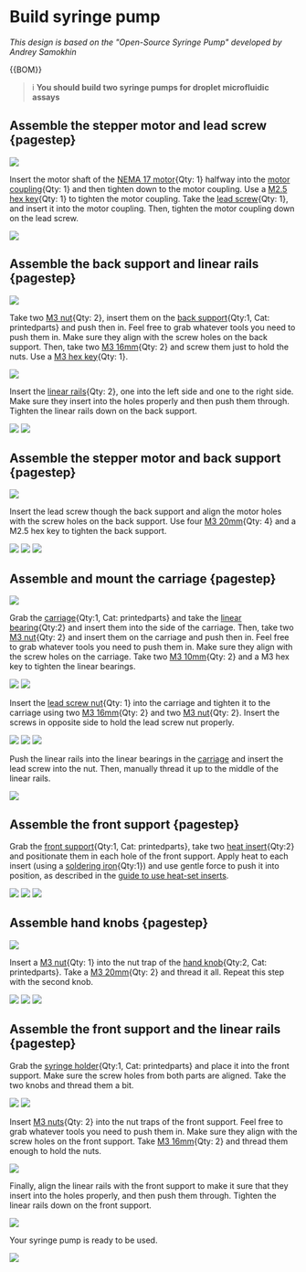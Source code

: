 
# Build syringe pump 

*This design is based on the "Open-Source Syringe Pump" developed by Andrey Samokhin*

{{BOM}}

[NEMA 17 motor]: parts/elect/NEMA-17-motor.md "{cat:elect}"
[Motor coupling]: parts/mech/motor-coupling.md "{cat:mech}"
[M2.5 hex key]: parts/tools/M2.5-hex-key.md "{cat:tool}"
[Lead screw]: parts/mech/lead-screw.md "{cat:mech}"
[M3 nut]: parts/mech/M3-nut.md "{cat:mech}"
[Back support]: models/back-support.stl "{previewpage}"
[M3 16mm screw]: parts/mech/M3-16mm-screw.md "{cat:mech}"
[M3 hex key]: parts/tools/M3-hex-key.md "{cat:tool}"
[Linear motion rod 100mm]: parts/mech/linear-motion-rod-100mm.md "{cat:mech}"
[M3 20mm screw]: parts/mech/M3-20mm-screw.md "{cat:mech}"
[Carriage]: models/carriage.stl "{previewpage}"
[Linear bearing]: parts/mech/linear-bearing.md "{cat:mech}"
[M3 10mm screw]: parts/mech/M3-10mm-screw.md "{cat:mech}"
[Lead screw nut]: parts/mech/lead-screw-nut.md "{cat:mech}"
[Front support]: models/front-support.stl "{previewpage}"
[Heat insert]: parts/mech/heat-insert.md "{cat:mech}"
[Soldering iron]: parts/tools/soldering-iron.md "{cat:tool}"
[Hand knob]: models/hand-knob.stl "{previewpage}"
[Syringe holder]: models/syringe-holders.stl "{previewpage}"

>i **You should build two syringe pumps for droplet microfluidic assays**

## Assemble the stepper motor and lead screw {pagestep}

![](images/syringe-pump/motor-leadscrew-coupling.jpg)

Insert the motor shaft of the [NEMA 17 motor]{Qty: 1} halfway into the [motor coupling][Motor coupling]{Qty: 1} and then tighten down to the motor coupling. Use a [M2.5 hex key]{Qty: 1} to tighten the motor coupling. Take the [lead screw][Lead screw]{Qty: 1}, and insert it into the motor coupling. Then, tighten the motor coupling down on the lead screw.

![](images/syringe-pump/tighten-leadscrew-coupling.jpg)

## Assemble the back support and linear rails {pagestep}

![](images/syringe-pump/backsup-rods-nuts-screws.jpg)

Take two [M3 nut]{Qty: 2}, insert them on the [back support][Back support]{Qty:1, Cat: printedparts} and push then in. Feel free to grab whatever tools you need to push them in. Make sure they align with the screw holes on the back support. Then, take two [M3 16mm][M3 16mm screw]{Qty: 2} and screw them just to hold the nuts. Use a [M3 hex key]{Qty: 1}.

![](images/syringe-pump/backsup-nut-screw.jpg)

Insert the [linear rails][Linear motion rod 100mm]{Qty: 2}, one into the left side and one to the right side. Make sure they insert into the holes properly and then push them through. Tighten the linear rails down on the back support.

![](images/syringe-pump/linear-rail-backsup.jpg)
![](images/syringe-pump/linear-rail-backsup_1.jpg)

## Assemble the stepper motor and back support {pagestep}

![](images/syringe-pump/motor-leadscrew-backsup-rails.jpg)

Insert the lead screw though the back support and align the motor holes with the screw holes on the back support. Use four [M3 20mm][M3 20mm screw]{Qty: 4} and a M2.5 hex key to tighten the back support.

![](images/syringe-pump/four-screws-backsup.jpg)
![](images/syringe-pump/four-screws-backsup_1.jpg)
![](images/syringe-pump/four-screws-backsup_2.jpg)

## Assemble and mount the carriage {pagestep}

![](images/syringe-pump/carriage-mech-components.jpg)

Grab the [carriage][Carriage]{Qty:1, Cat: printedparts} and take the [linear bearing][Linear bearing]{Qty:2} and insert them into the side of the carriage. Then, take two [M3 nut]{Qty: 2} and insert them on the carriage and push then in. Feel free to grab whatever tools you need to push them in. Make sure they align with the screw holes on the carriage. Take two [M3 10mm][M3 10mm screw]{Qty: 2} and a M3 hex key to tighten the linear bearings.

![](images/syringe-pump/carriage-exploded-view.jpg)
![](images/syringe-pump/carriage-linearbearings.jpg)

Insert the [lead screw nut][Lead screw nut]{Qty: 1} into the carriage and tighten it to the carriage using two [M3 16mm][M3 16mm screw]{Qty: 2} and two [M3 nut]{Qty: 2}. Insert the screws in opposite side to hold the lead screw nut properly.

![](images/syringe-pump/carriage-exploded-view_1.jpg)
![](images/syringe-pump/lead-screw-nut.jpg)
![](images/syringe-pump/lead-screw-nut_1.jpg)

Push the linear rails into the linear bearings in the [carriage] and insert the lead screw into the nut. Then, manually thread it up to the middle of the linear rails.

![](images/syringe-pump/carriage-backsup-exploded-view.jpg)

## Assemble the front support {pagestep}

Grab the [front support][Front support]{Qty:1, Cat: printedparts}, take two [heat insert][Heat insert]{Qty:2} and positionate them in each hole of the front support. Apply heat to each insert (using a [soldering iron][Soldering iron]{Qty:1}) and use gentle force to push it into position, as described in the [guide to use heat-set inserts].

![](images/syringe-pump/front-support.jpg)
![](images/syringe-pump/heat-set_insert.gif)
![](images/syringe-pump/front-support_1.jpg)

[guide to use heat-set inserts]: https://hackaday.com/2019/02/28/threading-3d-printed-parts-how-to-use-heat-set-inserts/

## Assemble hand knobs {pagestep}

![](images/syringe-pump/knob-mech-components.jpg)

Insert a [M3 nut]{Qty: 1} into the nut trap of the [hand knob][Hand knob]{Qty:2, Cat: printedparts}. Take a [M3 20mm][M3 20mm screw]{Qty: 2} and thread it all. Repeat this step with the second knob.

![](images/syringe-pump/knob_screw.jpg)
![](images/syringe-pump/knob_screw_1.jpg)
![](images/syringe-pump/knob_screw_2.jpg)

## Assemble the front support and the linear rails {pagestep}

Grab the [syringe holder][Syringe holder]{Qty:1, Cat: printedparts} and place it into the front support. Make sure the screw holes from both parts are aligned. Take the two knobs and thread them a bit.

![](images/syringe-pump/syringe-holder.jpg)
![](images/syringe-pump/syringe-holder-frontsup.jpg)

Insert [M3 nuts][M3 nut]{Qty: 2} into the nut traps of the front support. Feel free to grab whatever tools you need to push them in. Make sure they align with the screw holes on the front support. Take [M3 16mm][M3 16mm screw]{Qty: 2} and thread them enough to hold the nuts.

![](images/syringe-pump/frontsup-screw-nut.jpg)

Finally, align the linear rails with the front support to make it sure that they insert into the holes properly, and then push them through. Tighten the linear rails down on the front support.

![](images/syringe-pump/frontsup-linear-rail.jpg)

Your syringe pump is ready to be used.

![](images/syringe-pump/syringe-pump.jpg)